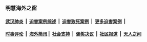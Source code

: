 
### 明慧海外之窗

####  [武汉肺炎](indexes/365.md?t=03262300) &nbsp;|&nbsp;  [迫害案例综述](indexes/328.md?t=03262300) &nbsp;|&nbsp; [迫害致死案例](indexes/277.md?t=03262300)  &nbsp;|&nbsp; [更多迫害案例](indexes/81.md?t=03262300)  &nbsp;|&nbsp; 
####  [时事评论](indexes/19.md?t=03262300) &nbsp;|&nbsp; [海外简讯](indexes/245.md?t=03262300)&nbsp;|&nbsp;  [社会支持](indexes/140.md?t=03262300) &nbsp;|&nbsp; [褒奖决议](indexes/282.md?t=03262300) &nbsp;|&nbsp; [社区报道](indexes/91.md?t=03262300)  &nbsp;|&nbsp; [天人之间](indexes/78.md?t=03262300) 

